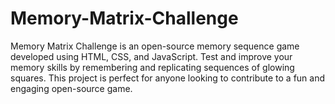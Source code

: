 # Memory-Matrix-Challenge
Memory Matrix Challenge is an open-source memory sequence game developed using HTML, CSS, and JavaScript. Test and improve your memory skills by remembering and replicating sequences of glowing squares. This project is perfect for anyone looking to contribute to a fun and engaging open-source game.
